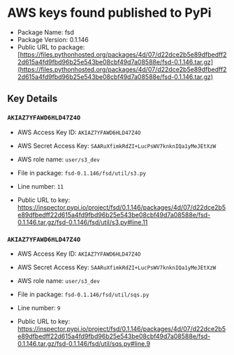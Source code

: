 # AWS keys found published to PyPi

* Package Name: fsd
* Package Version: 0.1.146
* Public URL to package: [https://files.pythonhosted.org/packages/4d/07/d22dce2b5e89dfbedff22d615a4fd9fbd96b25e543be08cbf49d7a08588e/fsd-0.1.146.tar.gz](https://files.pythonhosted.org/packages/4d/07/d22dce2b5e89dfbedff22d615a4fd9fbd96b25e543be08cbf49d7a08588e/fsd-0.1.146.tar.gz)

## Key Details

### `AKIAZ7YFAWD6HLD47Z4O`

* AWS Access Key ID: `AKIAZ7YFAWD6HLD47Z4O`
* AWS Secret Access Key: `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` 
* AWS role name: `user/s3_dev`
* File in package: `fsd-0.1.146/fsd/util/s3.py`
* Line number: `11`

* Public URL to key: https://inspector.pypi.io/project/fsd/0.1.146/packages/4d/07/d22dce2b5e89dfbedff22d615a4fd9fbd96b25e543be08cbf49d7a08588e/fsd-0.1.146.tar.gz/fsd-0.1.146/fsd/util/s3.py#line.11



### `AKIAZ7YFAWD6HLD47Z4O`

* AWS Access Key ID: `AKIAZ7YFAWD6HLD47Z4O`
* AWS Secret Access Key: `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` 
* AWS role name: `user/s3_dev`
* File in package: `fsd-0.1.146/fsd/util/sqs.py`
* Line number: `9`

* Public URL to key: https://inspector.pypi.io/project/fsd/0.1.146/packages/4d/07/d22dce2b5e89dfbedff22d615a4fd9fbd96b25e543be08cbf49d7a08588e/fsd-0.1.146.tar.gz/fsd-0.1.146/fsd/util/sqs.py#line.9


